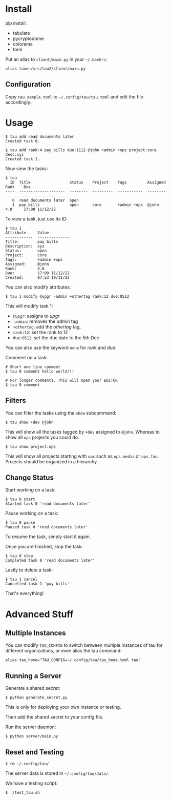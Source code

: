 # Install

pip install:

* tabulate
* pycryptodome
* colorama
* toml

Put an alias to `client/main.py` in your `~/.bashrc`:

```
alias tau=~/src/tau2/client/main.py
```

## Configuration

Copy `tau.sample.toml` to `~/.config/tau/tau.toml` and
edit the file accordingly.

# Usage

```
$ tau add read documents later
Created task 0.

$ tau add rank:4 pay bills due:1112 @john +admin +ops project:core desc:xyz
Created task 1.
```

Now view the tasks:

```
$ tau
  ID  Title                 Status    Project    Tags         Assigned    Rank    Due
----  --------------------  --------  ---------  -----------  ----------  ------  --------------
   0  read documents later  open                                                  
   1  pay bills             open      core       +admin +ops  @john       4.0     17:00 11/12/22
```

To view a task, just use its ID:

```
$ tau 1
Attribute     Value
------------  --------------
Title:        pay bills
Description:  xyz
Status:       open
Project:      core
Tags:         +admin +ops
Assigned:     @john
Rank:         4.0
Due:          17:00 11/12/22
Created:      07:53 19/11/22
```

You can also modify attributes:

```
$ tau 1 modify @upgr -admin +othertag rank:12 due:0512
```

This will modify task 1:
* `@upgr`: assigns to *upgr*
* `-admin`: removes the *admin* tag
* `+othertag`: add the *othertag* tag,
* `rank:12`: set the rank to 12
* `due:0512`: set the due date to the 5th Dec

You can also use the keyword `none` for rank and due.

Comment on a task:

```
# Short one line comment
$ tau 0 comment hello world!!!

# For longer comments. This will open your EDITOR
$ tau 0 comment
```

## Filters

You can filter the tasks using the `show` subcommand:

```
$ tau show +dev @john
```

This will show all the tasks tagged by `+dev` assigned to `@john`.
Whereas to show all `ops` projects you could do:

```
$ tau show project:ops
```

This will show all projects starting with `ops` such as `ops.media`
or `ops.foo`. Projects should be organized in a hierarchy.

## Change Status

Start working on a task:

```
$ tau 0 start
Started task 0 'read documents later'
```

Pause working on a task:

```
$ tau 0 pause
Paused task 0 'read documents later'
```

To resume the task, simply start it again.

Once you are finished, stop the task:

```
$ tau 0 stop
Completed task 0 'read documents later'
```

Lastly to delete a task:

```
$ tau 1 cancel
Cancelled task 1 'pay bills'
```

That's everything!

# Advanced Stuff

## Multiple Instances

You can modify `TAU_CONFIG` to switch between multiple instances
of tau for different organizations, or even alias the tau command:

```
alias tau_home="TAU_CONFIG=~/.config/tau/tau_home.toml tau"
```

## Running a Server

Generate a shared secret:

```
$ python generate_secret.py
```

This is only for deploying your own instance or testing.

Then add the shared secret to your config file.

Run the server daemon:

```
$ python server/main.py
```

## Reset and Testing

```
$ rm ~/.config/tau/
```

The server data is stored in `~/.config/tau/data/`.

We have a testing script:

```
$ ./test_tau.sh
```

